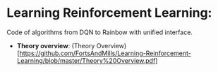# Learning Reinforcement Learning:
Code of algorithms from DQN to Rainbow with unified interface.

* **Theory overview**: (Theory Overview)[https://github.com/FortsAndMills/Learning-Reinforcement-Learning/blob/master/Theory%20Overview.pdf]
